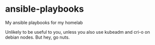 # ansible-playbooks
My ansible playbooks for my homelab

Unlikely to be useful to you, unless you also use kubeadm and cri-o on debian nodes.
But hey, go nuts.
